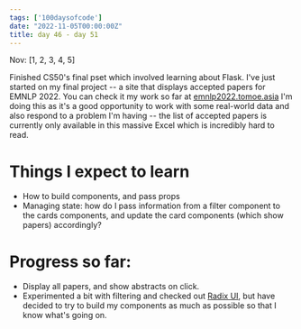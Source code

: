 ```yaml
---
tags: ['100daysofcode']
date: "2022-11-05T00:00:00Z"
title: day 46 - day 51
---
```

Nov: [1, 2, 3, 4, 5]

Finished CS50's final pset which involved learning about Flask. I've just started on my final project -- a site that displays accepted papers for EMNLP 2022. You can check it my work so far at [emnlp2022.tomoe.asia](https://emnlp2022.tomoe.asia) I'm doing this as it's a good opportunity to work with some real-world data and also respond to a problem I'm having -- the list of accepted papers is currently only available in this massive Excel which is incredibly hard to read.

# Things I expect to learn 
- How to build components, and pass props 
- Managing state: how do I pass information from a filter component to the cards components, and update the card components (which show papers) accordingly? 

# Progress so far: 
- Display all papers, and show abstracts on click. 
- Experimented a bit with filtering and checked out [Radix UI](https://www.radix-ui.com/), but have decided to try to build my components as much as possible so that I know what's going on.


